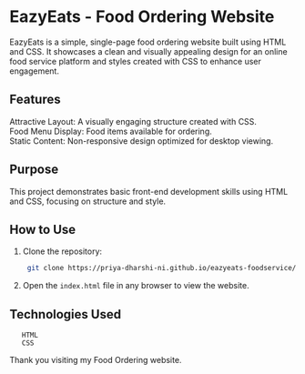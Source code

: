 # EazyEats - Food Ordering Website  

EazyEats is a simple, single-page food ordering website built using HTML and CSS. It showcases a clean and visually appealing design for an online food service platform and styles created with CSS to enhance user engagement.

## Features    
  Attractive Layout: A visually engaging structure created with CSS.  
  Food Menu Display: Food items available for ordering.  
  Static Content: Non-responsive design optimized for desktop viewing.  

## Purpose  
This project demonstrates basic front-end development skills using HTML and CSS, focusing on structure and style.  

## How to Use  
1. Clone the repository:  
   ```bash  
    git clone https://priya-dharshi-ni.github.io/eazyeats-foodservice/
   ```
2. Open the `index.html` file in any browser to view the website.  

## Technologies Used  
       HTML
       CSS

Thank you visiting my Food Ordering website.
